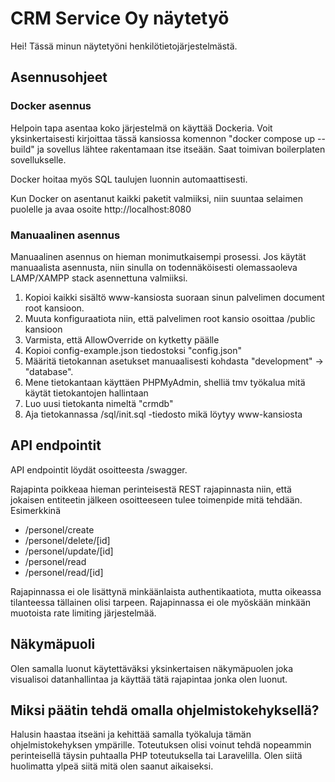 # CRM Service Oy näytetyö

Hei! Tässä minun näytetyöni henkilötietojärjestelmästä. 

## Asennusohjeet

### Docker asennus

Helpoin tapa asentaa koko järjestelmä on käyttää Dockeria. 
Voit yksinkertaisesti kirjoittaa tässä kansiossa komennon "docker compose up --build" ja sovellus lähtee rakentamaan itse itseään. Saat toimivan boilerplaten sovellukselle.

Docker hoitaa myös SQL taulujen luonnin automaattisesti. 

Kun Docker on asentanut kaikki paketit valmiiksi, niin suuntaa
selaimen puolelle ja avaa osoite http://localhost:8080

### Manuaalinen asennus

Manuaalinen asennus on hieman monimutkaisempi prosessi. Jos käytät
manuaalista asennusta, niin sinulla on todennäköisesti olemassaoleva
LAMP/XAMPP stack asennettuna valmiiksi. 

1. Kopioi kaikki sisältö www-kansiosta suoraan sinun palvelimen document root kansioon. 
2. Muuta konfiguraatiota niin, että palvelimen root kansio osoittaa /public kansioon
3. Varmista, että AllowOverride on kytketty päälle 
4. Kopioi config-example.json tiedostoksi "config.json"
5. Määritä tietokannan asetukset manuaalisesti kohdasta "development" -> "database". 
6. Mene tietokantaan käyttäen PHPMyAdmin, shelliä tmv työkalua mitä käytät tietokantojen hallintaan
7. Luo uusi tietokanta nimeltä "crmdb"
8. Aja tietokannassa /sql/init.sql -tiedosto mikä löytyy www-kansiosta

## API endpointit

API endpointit löydät osoitteesta /swagger. 

Rajapinta poikkeaa hieman perinteisestä REST rajapinnasta niin, että jokaisen entiteetin jälkeen osoitteeseen tulee toimenpide mitä tehdään. Esimerkkinä

- /personel/create
- /personel/delete/[id]
- /personel/update/[id]
- /personel/read
- /personel/read/[id]

Rajapinnassa ei ole lisättynä minkäänlaista authentikaatiota, mutta oikeassa tilanteessa tällainen olisi tarpeen. Rajapinnassa ei ole myöskään minkään muotoista rate limiting järjestelmää. 

## Näkymäpuoli

Olen samalla luonut käytettäväksi yksinkertaisen näkymäpuolen joka visualisoi datanhallintaa ja käyttää tätä rajapintaa jonka olen luonut. 

## Miksi päätin tehdä omalla ohjelmistokehyksellä?

Halusin haastaa itseäni ja kehittää samalla työkaluja tämän ohjelmistokehyksen ympärille. Toteutuksen olisi voinut tehdä nopeammin perinteisellä täysin puhtaalla PHP toteutuksella tai Laravelilla. Olen siitä huolimatta ylpeä siitä mitä olen saanut aikaiseksi. 
